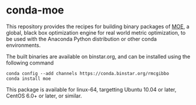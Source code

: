 conda-moe
=========

This repository provides the recipes for building binary packages of [MOE](https://github.com/yelp/moe), a global, black box optimization engine for real world metric optimization, to be used with the Anaconda Python distribution or other conda environments.

The built binaries are available on binstar.org, and can be installed using the following command

```
conda config --add channels https://conda.binstar.org/rmcgibbo
conda install moe
```

This package is available for linux-64, targetting Ubuntu 10.04 or later, CentOS 6.0+ or later, or similar.
